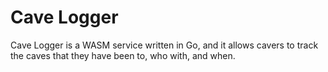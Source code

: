 # Cave Logger

Cave Logger is a WASM service written in Go, and it allows cavers to track the caves that they have been to, who with, and when. 


